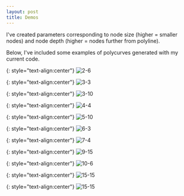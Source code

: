 ```yaml
---
layout: post
title: Demos
---
```


I've created parameters corresponding to node size (higher = smaller nodes) and node depth (higher = nodes further from polyline).

Below, I've included some examples of polycurves generated with my current code.

{: style="text-align:center"}
![2-6](https://raw.githubusercontent.com/MichaelMBradley/Detailing/main/docs/_assets/07-21/2-6.png)

{: style="text-align:center"}
![3-3](https://raw.githubusercontent.com/MichaelMBradley/Detailing/main/docs/_assets/07-21/3-3.png)

{: style="text-align:center"}
![3-10](https://raw.githubusercontent.com/MichaelMBradley/Detailing/main/docs/_assets/07-21/3-10.png)

{: style="text-align:center"}
![4-4](https://raw.githubusercontent.com/MichaelMBradley/Detailing/main/docs/_assets/07-21/4-4.png)

{: style="text-align:center"}
![5-10](https://raw.githubusercontent.com/MichaelMBradley/Detailing/main/docs/_assets/07-21/5-10.png)

{: style="text-align:center"}
![6-3](https://raw.githubusercontent.com/MichaelMBradley/Detailing/main/docs/_assets/07-21/6-3.png)

{: style="text-align:center"}
![7-4](https://raw.githubusercontent.com/MichaelMBradley/Detailing/main/docs/_assets/07-21/7-4.png)

{: style="text-align:center"}
![9-15](https://raw.githubusercontent.com/MichaelMBradley/Detailing/main/docs/_assets/07-21/9-15.png)

{: style="text-align:center"}
![10-6](https://raw.githubusercontent.com/MichaelMBradley/Detailing/main/docs/_assets/07-21/10-6.png)

{: style="text-align:center"}
![15-15](https://raw.githubusercontent.com/MichaelMBradley/Detailing/main/docs/_assets/07-21/15-15-1.png)

{: style="text-align:center"}
![15-15](https://raw.githubusercontent.com/MichaelMBradley/Detailing/main/docs/_assets/07-21/15-15-2.png)
